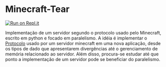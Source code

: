 # Minecraft-Tear
[![Run on Repl.it](https://repl.it/badge/github/felipedeoliveirarios/Minecraft-Tear)](https://repl.it/github/felipedeoliveirarios/Minecraft-Tear)

Implementação de um servidor segundo o protocolo usado pelo Minecraft, escrito em python e focado em paralelismo. A idéia é implementar o [Protocolo](https://wiki.vg/Protocol) usado por um servidor minecraft em uma nova aplicação, desde os tipos de dado que apresentarem divergências até o gerenciamento de memória relacionado ao servidor. Além disso, procura-se estudar até que ponto a implementação de um servidor pode se beneficiar do paralelismo.
